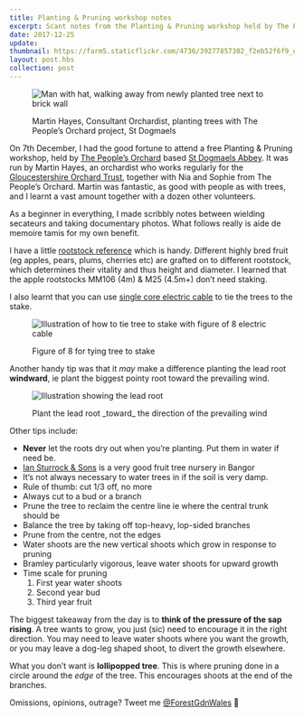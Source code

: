 ```yaml
---
title: Planting & Pruning workshop notes
excerpt: Scant notes from the Planting & Pruning workshop held by The People’s Orchard in St Dogmaels on 7th December 2017
date: 2017-12-25
update: 
thumbnail: https://farm5.staticflickr.com/4736/39277857302_f2eb52f6f9_q_d.jpg
layout: post.hbs
collection: post
---
```


<figure>

![Man with hat, walking away from newly planted tree next to brick wall](https://farm5.staticflickr.com/4736/39277857302_f2eb52f6f9_z_d.jpg)

<figcaption>Martin Hayes, Consultant Orchardist, planting trees with The People’s Orchard project, St Dogmaels</figcaption>
</figure>

On 7th December, I had the good fortune to attend a free Planting & Pruning workshop, held by [The People’s Orchard](http://www.stdogmaelsabbey.org.uk/peoplesorchard) based [St Dogmaels Abbey](http://stdogmaelsabbey.org.uk/). It was run by Martin Hayes, an orchardist who works regularly for the [Gloucestershire Orchard Trust](https://glosorchards.org/home/), together with Nia and Sophie from The People’s Orchard. Martin was fantastic, as good with people as with trees, and I learnt a vast amount together with a dozen other volunteers.

As a beginner in everything, I made scribbly notes between wielding secateurs and taking documentary photos. What follows really is aide de memoire tamis for my own benefit.

I have a little [rootstock reference](https://www.forestgarden.wales/rootstock-reference/) which is handy. Different highly bred fruit (eg apples, pears, plums, cherries etc) are grafted on to different rootstock, which determines their vitality and thus height and diameter. I learned that the apple rootstocks MM106 (4m) & M25 (4.5m+) don’t need staking.

I also learnt that you can use [single core electric cable](https://duckduckgo.com/?q=single+core+electric+wire&t=ffab&iax=images&ia=images) to tie the trees to the stake.

<figure>

![Illustration of how to tie tree to stake with figure of 8 electric cable](https://farm5.staticflickr.com/4735/39316408421_38ecdbb4b7_o_d.png)

<figcaption>Figure of 8 for tying tree to stake</figcaption>
</figure>

Another handy tip was that it _may_ make a difference planting the lead root **windward**, ie plant the biggest pointy root toward the prevailing wind.

<figure>

![Illustration showing the lead root](https://farm5.staticflickr.com/4738/25447923018_cfa5317121_o_d.png)

<figcaption>Plant the lead root _toward_ the direction of the prevailing wind</figcaption>
</figure>

Other tips include:

* **Never** let the roots dry out when you’re planting. Put them in water if need be.
* [Ian Sturrock & Sons](http://www.iansturrockandsons.co.uk/) is a very good fruit tree nursery in Bangor
* It’s not always necessary to water trees in if the soil is very damp.
* Rule of thumb: cut 1/3 off, no more
* Always cut to a bud or a branch
* Prune the tree to reclaim the centre line ie where the central trunk should be
* Balance the tree by taking off top-heavy, lop-sided branches
* Prune from the centre, not the edges
* Water shoots are the new vertical shoots which grow in response to pruning
* Bramley particularly vigorous, leave water shoots for upward growth
* Time scale for pruning
  1. First year water shoots
  2. Second year bud
  3. Third year fruit

The biggest takeaway from the day is to **think of the pressure of the sap rising**. A tree wants to grow, you just (sic) need to encourage it in the right direction. You may need to leave water shoots where you want the growth, or you may leave a dog-leg shaped shoot, to divert the growth elsewhere.

What you don’t want is **lollipopped tree**. This is where pruning done in a circle around the _edge_ of the tree. This encourages shoots at the end of the branches.

Omissions, opinions, outrage? Tweet me [@ForestGdnWales](https://twitter.com/forestgdnwales) 🙂
